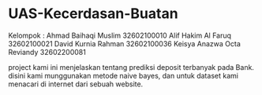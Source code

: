 # UAS-Kecerdasan-Buatan
Kelompok :
Ahmad Baihaqi Muslim 32602100010
Alif Hakim Al Faruq 32602100021
David Kurnia Rahman 32602100036
Keisya Anazwa Octa Reviandy 32602200081

project kami ini menjelaskan tentang prediksi deposit terbanyak pada Bank. disini kami munggunakan metode naive bayes, dan untuk dataset kami menacari di internet dari sebuah website.
